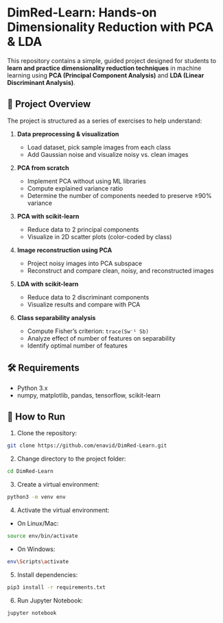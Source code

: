 # DimRed-Learn: Hands-on Dimensionality Reduction with PCA & LDA

This repository contains a simple, guided project designed for students to **learn and practice dimensionality reduction techniques** in machine learning using **PCA (Principal Component Analysis)** and **LDA (Linear Discriminant Analysis)**.

## 📌 Project Overview

The project is structured as a series of exercises to help understand:

1. **Data preprocessing & visualization**

   - Load dataset, pick sample images from each class
   - Add Gaussian noise and visualize noisy vs. clean images
2. **PCA from scratch**

   - Implement PCA without using ML libraries
   - Compute explained variance ratio
   - Determine the number of components needed to preserve ≥90% variance
3. **PCA with scikit-learn**

   - Reduce data to 2 principal components
   - Visualize in 2D scatter plots (color-coded by class)
4. **Image reconstruction using PCA**

   - Project noisy images into PCA subspace
   - Reconstruct and compare clean, noisy, and reconstructed images
5. **LDA with scikit-learn**

   - Reduce data to 2 discriminant components
   - Visualize results and compare with PCA
6. **Class separability analysis**

   - Compute Fisher’s criterion: `trace(Sw⁻¹ Sb)`
   - Analyze effect of number of features on separability
   - Identify optimal number of features

## 🛠 Requirements

- Python 3.x
- numpy, matplotlib, pandas, tensorflow, scikit-learn

## 🚀 How to Run

1. Clone the repository:

```bash
git clone https://github.com/enavid/DimRed-Learn.git
```

2. Change directory to the project folder:

```bash
cd DimRed-Learn
```

3. Create a virtual environment:

```bash
python3 -m venv env
```

4. Activate the virtual environment:

- On Linux/Mac:

```bash
source env/bin/activate
```

- On Windows:

```bash
env\Scripts\activate
```

5. Install dependencies:

```bash
pip3 install -r requirements.txt
```

6. Run Jupyter Notebook:

```bash
jupyter notebook
```
